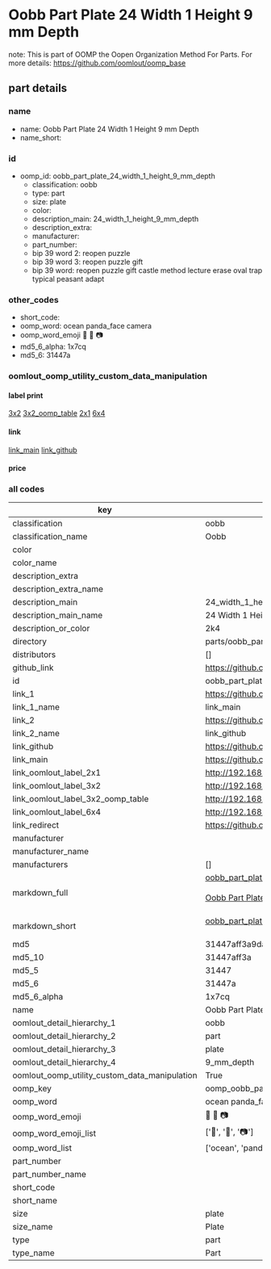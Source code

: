 # Oobb Part Plate 24 Width 1 Height 9 mm Depth  

note: This is part of OOMP the Oopen Organization Method For Parts. For more details: https://github.com/oomlout/oomp_base

##  part details
  







### name
* name: Oobb Part Plate 24 Width 1 Height 9 mm Depth
* name_short: 
### id
* oomp_id: oobb_part_plate_24_width_1_height_9_mm_depth
  * classification: oobb
  * type: part
  * size: plate
  * color: 
  * description_main: 24_width_1_height_9_mm_depth
  * description_extra: 
  * manufacturer: 
  * part_number: 
  * bip 39 word 2: reopen puzzle
  * bip 39 word 3: reopen puzzle gift
  * bip 39 word: reopen puzzle gift castle method lecture erase oval trap typical peasant adapt

### other_codes
* short_code: 
* oomp_word: ocean panda_face camera
* oomp_word_emoji :ocean: :panda_face: :camera:
* md5_6_alpha: 1x7cq
* md5_6: 31447a






### oomlout_oomp_utility_custom_data_manipulation
#### label print
[3x2](http://192.168.1.245:1112/?label=oomp%201x7cq)
[3x2_oomp_table](http://192.168.1.108:1112/?label=oomp%201x7cq)
[2x1](http://192.168.1.242:1112/?label=oomp%201x7cq)
[6x4](http://192.168.1.55:1112/?label=oomp%201x7cq)    

#### link

[link_main](https://github.com/oomlout/oomlout_oomp_version_1_messy/tree/main/parts/oobb_part_plate_24_width_1_height_9_mm_depth) [link_github](https://github.com/oomlout/oomlout_oomp_version_1_messy/tree/main/parts/oobb_part_plate_24_width_1_height_9_mm_depth)                             

#### price







### all codes 
| key | value |  
| --- | --- |  
| classification | oobb |  
| classification_name | Oobb |  
| color |  |  
| color_name |  |  
| description_extra |  |  
| description_extra_name |  |  
| description_main | 24_width_1_height_9_mm_depth |  
| description_main_name | 24 Width 1 Height 9 mm Depth |  
| description_or_color | 2k4 |  
| directory | parts/oobb_part_plate_24_width_1_height_9_mm_depth |  
| distributors | [] |  
| github_link | https://github.com/oomlout/oomlout_oomp_part_src/tree/main/parts/oobb_part_plate_24_width_1_height_9_mm_depth |  
| id | oobb_part_plate_24_width_1_height_9_mm_depth |  
| link_1 | https://github.com/oomlout/oomlout_oomp_version_1_messy/tree/main/parts/oobb_part_plate_24_width_1_height_9_mm_depth |  
| link_1_name | link_main |  
| link_2 | https://github.com/oomlout/oomlout_oomp_version_1_messy/tree/main/parts/oobb_part_plate_24_width_1_height_9_mm_depth |  
| link_2_name | link_github |  
| link_github | https://github.com/oomlout/oomlout_oomp_version_1_messy/tree/main/parts/oobb_part_plate_24_width_1_height_9_mm_depth |  
| link_main | https://github.com/oomlout/oomlout_oomp_version_1_messy/tree/main/parts/oobb_part_plate_24_width_1_height_9_mm_depth |  
| link_oomlout_label_2x1 | http://192.168.1.242:1112/?label=oomp%201x7cq |  
| link_oomlout_label_3x2 | http://192.168.1.245:1112/?label=oomp%201x7cq |  
| link_oomlout_label_3x2_oomp_table | http://192.168.1.108:1112/?label=oomp%201x7cq |  
| link_oomlout_label_6x4 | http://192.168.1.55:1112/?label=oomp%201x7cq |  
| link_redirect | https://github.com/oomlout/oomlout_oomp_version_1_messy/tree/main/parts/oobb_part_plate_24_width_1_height_9_mm_depth |  
| manufacturer |  |  
| manufacturer_name |  |  
| manufacturers | [] |  
| markdown_full | [oobb_part_plate_24_width_1_height_9_mm_depth](none)<br>[](none)<br>[Oobb Part Plate 24 Width 1 Height 9 Mm Depth](none)<br><br> |  
| markdown_short | [oobb_part_plate_24_width_1_height_9_mm_depth](none)<br><br> |  
| md5 | 31447aff3a9da98dfc461238c3abbdb3 |  
| md5_10 | 31447aff3a |  
| md5_5 | 31447 |  
| md5_6 | 31447a |  
| md5_6_alpha | 1x7cq |  
| name | Oobb Part Plate 24 Width 1 Height 9 mm Depth |  
| oomlout_detail_hierarchy_1 | oobb |  
| oomlout_detail_hierarchy_2 | part |  
| oomlout_detail_hierarchy_3 | plate |  
| oomlout_detail_hierarchy_4 | 9_mm_depth |  
| oomlout_oomp_utility_custom_data_manipulation | True |  
| oomp_key | oomp_oobb_part_plate_24_width_1_height_9_mm_depth |  
| oomp_word | ocean panda_face camera |  
| oomp_word_emoji | :ocean: :panda_face: :camera: |  
| oomp_word_emoji_list | [':ocean:', ':panda_face:', ':camera:'] |  
| oomp_word_list | ['ocean', 'panda_face', 'camera'] |  
| part_number |  |  
| part_number_name |  |  
| short_code |  |  
| short_name |  |  
| size | plate |  
| size_name | Plate |  
| type | part |  
| type_name | Part |  
